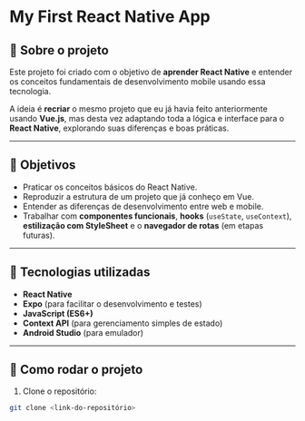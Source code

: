 # My First React Native App

## 📱 Sobre o projeto

Este projeto foi criado com o objetivo de **aprender React Native** e entender os conceitos fundamentais de desenvolvimento mobile usando essa tecnologia.

A ideia é **recriar** o mesmo projeto que eu já havia feito anteriormente usando **Vue.js**, mas desta vez adaptando toda a lógica e interface para o **React Native**, explorando suas diferenças e boas práticas.

---

## 🎯 Objetivos

- Praticar os conceitos básicos do React Native.
- Reproduzir a estrutura de um projeto que já conheço em Vue.
- Entender as diferenças de desenvolvimento entre web e mobile.
- Trabalhar com **componentes funcionais**, **hooks** (`useState`, `useContext`), **estilização com StyleSheet** e o **navegador de rotas** (em etapas futuras).

---

## 🚀 Tecnologias utilizadas

- **React Native**
- **Expo** (para facilitar o desenvolvimento e testes)
- **JavaScript (ES6+)**
- **Context API** (para gerenciamento simples de estado)
- **Android Studio** (para emulador)

---

## 📝 Como rodar o projeto

1. Clone o repositório:

```bash
git clone <link-do-repositório>
